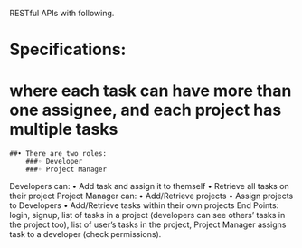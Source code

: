 RESTful APIs with following. 

# Specifications:
# where each task can have more than one assignee, and each project has multiple tasks
    ##• There are two roles: 
        ###◦ Developer
        ###◦ Project Manager

Developers can:
    • Add task and assign it to themself
    • Retrieve all tasks on their project
Project Manager can:
    • Add/Retrieve projects
    • Assign projects to Developers
    • Add/Retrieve tasks within their own projects
End Points: 
  login,
  signup,
  list of tasks in a project (developers can see others’ tasks in the project too),
  list of user’s tasks in the project, Project Manager assigns task to a developer (check permissions).
